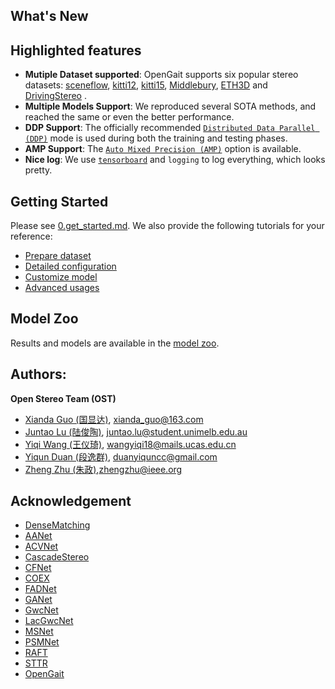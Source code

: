 ## What's New

## Highlighted features
- **Mutiple Dataset supported**: OpenGait supports six popular stereo datasets: [sceneflow](?), [kitti12](?), [kitti15](?), [Middlebury](?), [ETH3D](?) and  [DrivingStereo](?) .
- **Multiple Models Support**: We reproduced several SOTA methods, and reached the same or even the better performance. 
- **DDP Support**: The officially recommended [`Distributed Data Parallel (DDP)`](https://pytorch.org/tutorials/intermediate/ddp_tutorial.html) mode is used during both the training and testing phases.
- **AMP Support**: The [`Auto Mixed Precision (AMP)`](https://pytorch.org/tutorials/recipes/recipes/amp_recipe.html?highlight=amp) option is available.
- **Nice log**: We use [`tensorboard`](https://pytorch.org/docs/stable/tensorboard.html) and `logging` to log everything, which looks pretty.


## Getting Started

Please see [0.get_started.md](docs/0.get_started.md). We also provide the following tutorials for your reference:
- [Prepare dataset](docs/2.prepare_dataset.md)
- [Detailed configuration](docs/3.detailed_config.md)
- [Customize model](docs/4.how_to_create_your_model.md)
- [Advanced usages](docs/5.advanced_usages.md) 

## Model Zoo
Results and models are available in the [model zoo](docs/1.model_zoo.md).


## Authors:
**Open Stereo Team (OST)**
- [Xianda Guo (国显达)](https://scholar.google.com.hk/citations?hl=zh-CN&user=jPvOqgYAAAAJ), xianda_guo@163.com
- [Juntao Lu (陆俊陶)](https://github.com/ralph0813), juntao.lu@student.unimelb.edu.au
- [Yiqi Wang (王仪琦)](), wangyiqi18@mails.ucas.edu.cn
- [Yiqun Duan (段逸群)](https://github.com/duanyiqun), duanyiquncc@gmail.com
- [Zheng Zhu (朱政)](https://scholar.google.com.hk/citations?user=NmwjI0AAAAAJ&hl=zh-CN),zhengzhu@ieee.org


## Acknowledgement
- [DenseMatching](https://github.com/DeepMotionAIResearch/DenseMatchingBenchmark)
- [AANet](https://github.com/haofeixu/aanet)
- [ACVNet](https://github.com/gangweiX/ACVNet)
- [CascadeStereo](https://github.com/alibaba/cascade-stereo)
- [CFNet](https://github.com/gallenszl/CFNet)
- [COEX](https://github.com/antabangun/coex)
- [FADNet](https://github.com/HKBU-HPML/FADNet)
- [GANet](https://github.com/feihuzhang/GANet)
- [GwcNet](https://github.com/xy-guo/GwcNet)
- [LacGwcNet](https://github.com/SpadeLiu/Lac-GwcNet)
- [MSNet](https://github.com/cogsys-tuebingen/mobilestereonet)
- [PSMNet](https://github.com/JiaRenChang/PSMNet)
- [RAFT](https://github.com/princeton-vl/RAFT-Stereo)
- [STTR](https://github.com/mli0603/stereo-transformer)
- [OpenGait](https://github.com/ShiqiYu/OpenGait)
